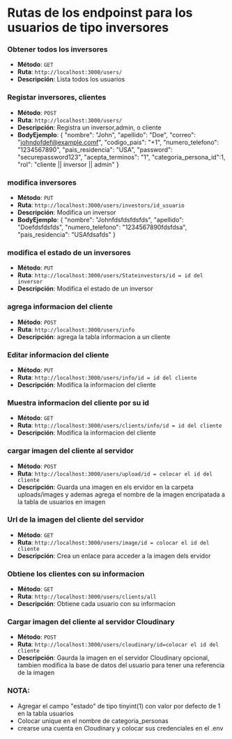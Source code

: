 # Rutas de los endpoinst para los usuarios de tipo inversores

### Obtener todos los inversores
- **Método**: `GET`
- **Ruta**: `http://localhost:3000/users/`
- **Descripción**: Lista todos los usuarios

### Registar inversores, clientes
- **Método**: `POST`
- **Ruta**: `http://localhost:3000/users/`
- **Descripción**: Registra un inversor,admin, o cliente
- **BodyEjemplo**:
{
  "nombre": "John",
  "apellido": "Doe",
  "correo": "johndofdef@example.comf",
  "codigo_pais": "+1",
  "numero_telefono": "1234567890",
  "pais_residencia": "USA",
  "password": "securepassword123",
  "acepta_terminos": "1",
  "categoria_persona_id":1,
  "rol": "cliente || inversor || admin"
}

### modifica inversores
- **Método**: `PUT`
- **Ruta**: `http://localhost:3000/users/investors/id_usuario`
- **Descripción**: Modifica un inversor
- **BodyEjemplo**:
{
  "nombre": "Johnfdsfdsfdsfds",
  "apellido": "Doefdsfdsfds",
  "numero_telefono": "1234567890fdsfdsa",
  "pais_residencia": "USAfdsafds"
}

### modifica el estado de un inversores
- **Método**: `PUT`
- **Ruta**: `http://localhost:3000/users/Stateinvestors/id = id del inversor`
- **Descripción**: Modifica el estado de un inversor

### agrega informacion del cliente
- **Método**: `POST`
- **Ruta**: `http://localhost:3000/users/info`
- **Descripción**: agrega la tabla informacion a un cliente

### Editar informacion del cliente
- **Método**: `PUT`
- **Ruta**: `http://localhost:3000/users/info/id = id del cliente`
- **Descripción**: Modifica la informacion del cliente

### Muestra informacion del cliente por su id
- **Método**: `GET`
- **Ruta**: `http://localhost:3000/users/clients/info/id = id del cliente`
- **Descripción**: Modifica la informacion del cliente

### cargar imagen del cliente al servidor
- **Método**: `POST`
- **Ruta**: `http://localhost:3000/users/upload/id = colocar el id del cliente`
- **Descripción**: Guarda una imagen en els ervidor en la carpeta uploads/images y ademas agrega el nombre de la imagen encripatada a la tabla de usuarios en imagen

### Url de la imagen del cliente del servidor
- **Método**: `GET`
- **Ruta**: `http://localhost:3000/users/image/id = colocar el id del cliente`
- **Descripción**: Crea un enlace para acceder a la imagen dels ervidor

### Obtiene los clientes con su informacion
- **Método**: `GET`
- **Ruta**: `http://localhost:3000/users/clients/all`
- **Descripción**: Obtiene cada usuario con su informacion

### Cargar imagen del cliente al servidor Cloudinary
- **Método**: `POST`
- **Ruta**: `http://localhost:3000/users/cloudinary/id=colocar el id del cliente`
- **Descripción**: Gaurda la imagen en el servidor Cloudinary opcional, tambien modifica la   base de datos del usuario para tener una referencia de la imagen


### NOTA:
- Agregar el campo "estado" de tipo tinyint(1) con valor por defecto de 1 en la tabla usuarios 
- Colocar unique en el nombre de categoria_personas
- crearse una cuenta en Cloudinary y colocar sus credenciales en el .env
